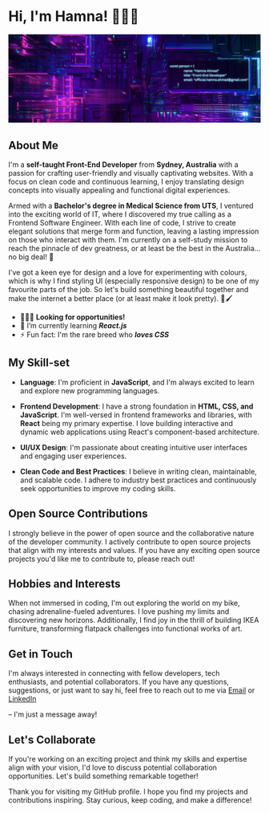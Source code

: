 # Hi, I'm Hamna! 🙋🏽‍♀️

![Sample Image](Banner.png)

## About Me

I'm a **self-taught Front-End Developer** from **Sydney, Australia** with a passion for crafting user-friendly and visually captivating websites. With a focus on clean code and continuous learning, I enjoy translating design concepts into visually appealing and functional digital experiences.

Armed with a **Bachelor's degree in Medical Science from UTS**, I ventured into the exciting world of IT, where I discovered my true calling as a Frontend Software Engineer. With each line of code, I strive to create elegant solutions that merge form and function, leaving a lasting impression on those who interact with them. I'm currently on a self-study mission to reach the pinnacle of dev greatness, or at least be the best in the Australia... no big deal! 💪

I've got a keen eye for design and a love for experimenting with colours, which is why I find styling UI (especially responsive design) to be one of my favourite parts of the job. So let's build something beautiful together and make the internet a better place (or at least make it look pretty). 🎨🖌

- 👩🏽‍💻 **Looking for opportunities!**
- 🌱 I’m currently learning **_React.js_**
- ⚡️ Fun fact: I'm the rare breed who **_loves CSS_**

## My Skill-set

- **Language**: I'm proficient in **JavaScript**, and I'm always excited to learn and explore new programming languages.

- **Frontend Development**: I have a strong foundation in **HTML, CSS, and JavaScript**. I'm well-versed in frontend frameworks and libraries, with **React** being my primary expertise. I love building interactive and dynamic web applications using React's component-based architecture.

- **UI/UX Design**: I'm passionate about creating intuitive user interfaces and engaging user experiences. 

- **Clean Code and Best Practices**: I believe in writing clean, maintainable, and scalable code. I adhere to industry best practices and continuously seek opportunities to improve my coding skills.

## Open Source Contributions

I strongly believe in the power of open source and the collaborative nature of the developer community. I actively contribute to open source projects that align with my interests and values. If you have any exciting open source projects you'd like me to contribute to, please reach out!

## Hobbies and Interests

When not immersed in coding, I'm out exploring the world on my bike, chasing adrenaline-fueled adventures. I love pushing my limits and discovering new horizons. Additionally, I find joy in the thrill of building IKEA furniture, transforming flatpack challenges into functional works of art.

## Get in Touch

I'm always interested in connecting with fellow developers, tech enthusiasts, and potential collaborators. If you have any questions, suggestions, or just want to say hi, feel free to reach out to me via [Email](mailto:official.hamna.ahmad@gmail.com) or [LinkedIn](https://www.linkedin.com/in/hamna-ahmad-6972a415a/)

 – I'm just a message away!

## Let's Collaborate

If you're working on an exciting project and think my skills and expertise align with your vision, I'd love to discuss potential collaboration opportunities. Let's build something remarkable together!

Thank you for visiting my GitHub profile. I hope you find my projects and contributions inspiring. Stay curious, keep coding, and make a difference!

